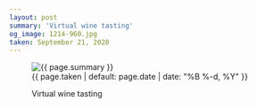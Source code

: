```yaml
---
layout: post
summary: 'Virtual wine tasting'
og_image: 1214-960.jpg
taken: September 21, 2020
---
```


<figure class="post">
 <img alt="{{ page.summary }}" sizes="(min-width: 700px) 50vw, calc(100vw - 2rem)" src="{{ site.assets_url }}/1214-480.jpg" srcset="{{ site.assets_url }}/1214-240.jpg 240w, {{ site.assets_url }}/1214-480.jpg 480w, {{ site.assets_url }}/1214-720.jpg 720w, {{ site.assets_url }}/1214-960.jpg 960w"/>
 <figcaption>
  <time>
   {{ page.taken | default: page.date | date: "%B %-d, %Y" }}
  </time>
  <p>
   Virtual wine tasting
  </p>
 </figcaption>
</figure>
